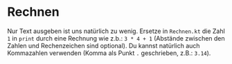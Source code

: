 # Rechnen

Nur Text ausgeben ist uns natürlich zu wenig.
Ersetze in `Rechnen.kt` die Zahl `1` in `print` durch eine Rechnung wie z.b.: `3 * 4 + 1` (Abstände zwischen den Zahlen und Rechenzeichen sind optional).
Du kannst natürlich auch Kommazahlen verwenden (Komma als Punkt `.` geschrieben, z.B.: `3.14`).